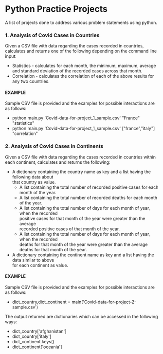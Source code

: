 # Python Practice Projects

A list of projects done to address various problem statements using python.

### 1. Analysis of Covid Cases in Countries

Given a CSV file with data regarding the cases recorded in countries, calculates and returns one of the following depending on the command line input:
* Statistics - calculates for each month, the minimum, maximum, average and standard deviation of the recorded cases across that month.
* Correlation - calculates the correlation of each of the above results for any two countries.

#### EXAMPLE 

Sample CSV file is provided and the examples for possible interactions are as follows:
* python main.py 'Covid-data-for-project_1_sample.csv' "France" "statistics"
* python main.py 'Covid-data-for-project_1_sample.csv' ["france","italy"] "correlation"

### 2. Analysis of Covid Cases in Continents

Given a CSV file with data regarding the cases recorded in countries within each continent, calculates and returns the following:
* A dictionary containing the country name as key and a list having the following data about  
that country as value.  
   * A list containing the total number of recorded positive cases for each  
month of the year. 
   * A list containing the total number of recorded deaths for each month  
of the year. 
   * A list containing the total number of days for each month of year, when the recorded  
positive cases for that month of the year were greater than the average  
recorded positive cases of that month of the year. 
   * A list containing the total number of days for each month of year, when the recorded  
deaths for that month of the year were greater than the average  
deaths for that month of the year. 
* A dictionary containing the continent name as key and a list having the data similar to above  
for each continent as value.

#### EXAMPLE

Sample CSV file is provided and the examples for possible interactions are as follows:

* dict_country,dict_continent = main('Covid-data-for-project-2-sample.csv') 

The output returned are dictionaries which can be accessed in the following ways: 
   * dict_country['afghanistan'] 
   * dict_country['italy'] 
   * dict_continent.keys() 
   * dict_continent['oceania'] 
